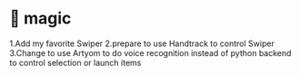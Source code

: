 :tophat: magic
=====

1.Add my favorite Swiper
2.prepare to use Handtrack to control Swiper
3.Change to use Artyom to do voice recognition instead of python backend to control selection or launch items
